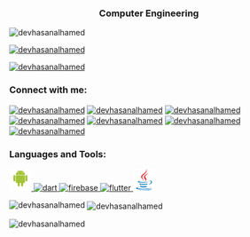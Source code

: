 <h3 align="center">Computer Engineering</h3>

<p align="left"> <img src="https://komarev.com/ghpvc/?username=devhasanalhamed&label=Profile%20views&color=0e75b6&style=flat" alt="devhasanalhamed" /> </p>

<p align="left"> <a href="https://github.com/ryo-ma/github-profile-trophy"><img src="https://github-profile-trophy.vercel.app/?username=devhasanalhamed" alt="devhasanalhamed" /></a> </p>

<p align="left"> <a href="https://twitter.com/devhasanalhamed" target="blank"><img src="https://img.shields.io/twitter/follow/devhasanalhamed?logo=twitter&style=for-the-badge" alt="devhasanalhamed" /></a> </p>

<h3 align="left">Connect with me:</h3>
<p align="left">
<a href="https://twitter.com/devhasanalhamed" target="blank"><img align="center" src="https://raw.githubusercontent.com/rahuldkjain/github-profile-readme-generator/master/src/images/icons/Social/twitter.svg" alt="devhasanalhamed" height="30" width="40" /></a>
<a href="https://linkedin.com/in/devhasanalhamed" target="blank"><img align="center" src="https://raw.githubusercontent.com/rahuldkjain/github-profile-readme-generator/master/src/images/icons/Social/linked-in-alt.svg" alt="devhasanalhamed" height="30" width="40" /></a>
<a href="https://fb.com/devhasanalhamed" target="blank"><img align="center" src="https://raw.githubusercontent.com/rahuldkjain/github-profile-readme-generator/master/src/images/icons/Social/facebook.svg" alt="devhasanalhamed" height="30" width="40" /></a>
<a href="https://instagram.com/devhasanalhamed" target="blank"><img align="center" src="https://raw.githubusercontent.com/rahuldkjain/github-profile-readme-generator/master/src/images/icons/Social/instagram.svg" alt="devhasanalhamed" height="30" width="40" /></a>
<a href="https://www.hackerrank.com/devhasanalhamed" target="blank"><img align="center" src="https://raw.githubusercontent.com/rahuldkjain/github-profile-readme-generator/master/src/images/icons/Social/hackerrank.svg" alt="devhasanalhamed" height="30" width="40" /></a>
<a href="https://www.leetcode.com/devhasanalhamed" target="blank"><img align="center" src="https://raw.githubusercontent.com/rahuldkjain/github-profile-readme-generator/master/src/images/icons/Social/leet-code.svg" alt="devhasanalhamed" height="30" width="40" /></a>
<a href="https://discord.gg/devhasanalhamed" target="blank"><img align="center" src="https://raw.githubusercontent.com/rahuldkjain/github-profile-readme-generator/master/src/images/icons/Social/discord.svg" alt="devhasanalhamed" height="30" width="40" /></a>
</p>

<h3 align="left">Languages and Tools:</h3>
<p align="left"> <a href="https://developer.android.com" target="_blank" rel="noreferrer"> <img src="https://raw.githubusercontent.com/devicons/devicon/master/icons/android/android-original-wordmark.svg" alt="android" width="40" height="40"/> </a> <a href="https://dart.dev" target="_blank" rel="noreferrer"> <img src="https://www.vectorlogo.zone/logos/dartlang/dartlang-icon.svg" alt="dart" width="40" height="40"/> </a> <a href="https://firebase.google.com/" target="_blank" rel="noreferrer"> <img src="https://www.vectorlogo.zone/logos/firebase/firebase-icon.svg" alt="firebase" width="40" height="40"/> </a> <a href="https://flutter.dev" target="_blank" rel="noreferrer"> <img src="https://www.vectorlogo.zone/logos/flutterio/flutterio-icon.svg" alt="flutter" width="40" height="40"/> </a> <a href="https://www.java.com" target="_blank" rel="noreferrer"> <img src="https://raw.githubusercontent.com/devicons/devicon/master/icons/java/java-original.svg" alt="java" width="40" height="40"/> </a> </p>

<p><img align="left" src="https://github-readme-stats.vercel.app/api/top-langs?username=devhasanalhamed&show_icons=true&locale=en&layout=compact" alt="devhasanalhamed" /></p>

<p>&nbsp;<img align="center" src="https://github-readme-stats.vercel.app/api?username=devhasanalhamed&show_icons=true&locale=en" alt="devhasanalhamed" /></p>

<p><img align="center" src="https://github-readme-streak-stats.herokuapp.com/?user=devhasanalhamed&" alt="devhasanalhamed" /></p>


